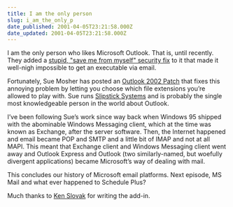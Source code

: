 ```yaml
---
title: I am the only person
slug: i_am_the_only_p
date_published: 2001-04-05T23:21:58.000Z
date_updated: 2001-04-05T23:21:58.000Z
---
```


I am the only person who likes Microsoft Outlook. That is, until recently. They added a [stupid, "save me from myself" security fix](/index.php?blogarch/2000_08_01_archive.php#718422) to it that made it well-nigh impossible to get an executable via email.

Fortunately, Sue Mosher has posted an [Outlook 2002 Patch](http://www.slipstick.com/outlook/esecup/getexe.htm#ol2002) that fixes this annoying problem by letting you choose which file extensions you’re allowed to play with. Sue runs [Slipstick Systems](http://www.slipstick.com) and is probably the single most knowledgeable person in the world about Outlook.

I’ve been following Sue’s work since way back when Windows 95 shipped with the abominable Windows Messaging client, which at the time was known as Exchange, after the server software. Then, the Internet happened and email became POP and SMTP and a little bit of IMAP and not at all MAPI. This meant that Exchange client and Windows Messaging client went away and Outlook Express and Outlook (two similarly-named, but woefully divergent applications) became Microsoft’s way of dealing with mail.

This concludes our history of Microsoft email platforms. Next episode, MS Mail and what ever happened to Schedule Plus?

Much thanks to [Ken Slovak](http://www.amazon.com/exec/obidos/search-handle-url/index=books&amp;field-author=Slovak%2C%20Ken/107-7776270-4133356) for writing the add-in.
